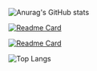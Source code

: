 
![Anurag's GitHub stats](https://github-readme-stats.vercel.app/api?username=ybm1968&show_icons=true&theme=cobalt&include_all_commits=true)

[![Readme Card](https://github-readme-stats.vercel.app/api/pin/?username=ybm1968&repo=ChanterLiving)](https://github.com/ybm1968/ChanterLiving)

[![Readme Card](https://github-readme-stats.vercel.app/api/pin/?username=ybm1968&repo=DreamAir)](https://github.com/ybm1968/DreamAir)

![Top Langs](https://github-readme-stats.vercel.app/api/top-langs/?username=ybm1968)

